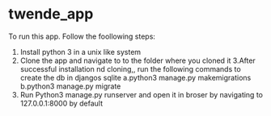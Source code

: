 # twende_app
To run this app. Follow the foollowing steps:
1. Install python 3 in a unix like system
2. Clone the app and navigate to to the folder where you cloned it
3.After successful installation nd cloning,, run the following commands to create the db in djangos sqlite
a.python3 manage.py makemigrations
b.python3 manage.py migrate
4. Run Python3 manage.py runserver and open it in broser by navigating to 127.0.0.1:8000 by default
